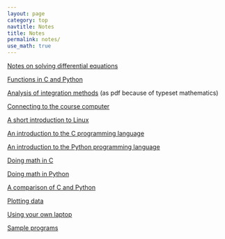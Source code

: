 ```yaml
---
layout: page
category: top
navtitle: Notes
title: Notes
permalink: notes/
use_math: true
---
```


<a href="DE-notes.pdf">Notes on solving differential equations</a> 

<a href="function.html">Functions in C and Python</a>

<a href="integration-notes.pdf">Analysis of integration methods</a> (as pdf because of typeset mathematics)

<a href="connect.html">Connecting to the course computer</a>

<a href="linux.html">A short introduction to Linux</a>

<a href="c.html">An introduction to the C programming language</a>

<a href="python.html">An introduction to the Python programming language</a>

<a href="math.html">Doing math in C</a>

<a href="math-python.html">Doing math in Python</a>

<a href="language-comparison.html">A comparison of C and Python</a>

<a href="plot.html">Plotting data</a>

<a href="laptop.html">Using your own laptop</a>

<a href="samples.html">Sample programs</a>


<!--
<a href="string-notes.pdf">Notes on the vibrating string project</a>

<a href="array-notes.pdf">Notes on using arrays</a>

<a href="cplusplus.html">A few C++ tricks</a>




<a href="symplectic.html">Notes on symplectic solvers</a>

<a href="anim.html">Notes on making animations</a>


#### Old notes

These notes will be used later in class; I'm putting the links back up
as a reference for past students.


<a href="audio.html">Notes on audio output</a>

-->



